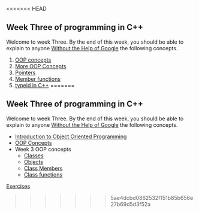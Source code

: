 <<<<<<< HEAD
## Week Three of programming in C++ 
Welcome to week Three. By the end of this week, you should be able to explain to anyone [Without the Help of Google](https://fs.blog/feynman-learning-technique/?fbclid=IwAR2K5_BGPVo0QjJXkOIIqNsqcXK4lTskPWJvA0asKQIGtCPWaQBdKmj1Ztg) the following concepts. 

1. [OOP concepts](https://www.javatpoint.com/cpp-oops-concepts)
2. [More OOP Concepts](https://www.google.com/search?q=object+oriented+programming+c)
3. [Pointers](https://www.guru99.com/cpp-pointers.html)
4. [Member functions](https://www.tutorialspoint.com/cplusplus/cpp_class_member_functions.htm)
5. [typeid in C++](https://www.google.com/search?client=firefox-b-e&q=typeid+%28%29+function+in+C%2B%2B)
=======
## Week Three of programming in C++ 
Welcome to week Three. By the end of this week, you should be able to explain to anyone [Without the Help of Google](https://fs.blog/feynman-learning-technique/?fbclid=IwAR2K5_BGPVo0QjJXkOIIqNsqcXK4lTskPWJvA0asKQIGtCPWaQBdKmj1Ztg) the following concepts. 

*   [Introduction to Object Oriented Programming](https://medium.com/practicum-bootcamp/introduction-to-object-oriented-programming-34cc3b7ab582)
*   [OOP Concepts](https://www.geeksforgeeks.org/object-oriented-programming-in-cpp/)
*   Week 3 OOP concepts
    * [Classes](https://www.learncpp.com/cpp-tutorial/classes-and-class-members/)
    * [Objects](https://www.geeksforgeeks.org/c-classes-and-objects/)
    * [Class Members](https://www.studytonight.com/cpp/accessing-data-members.php)
    * [Class functions](https://www.tutorialspoint.com/cplusplus/cpp_class_member_functions.htm)

[Exercises](../.exercises/week3-exercises.md)


>>>>>>> 5ae4dcbd0862532f151b85b656e27b69d5d3f52a
